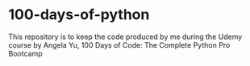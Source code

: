 # 100-days-of-python

This repository is to keep the code produced by me during the Udemy course by Angela Yu, 100 Days of Code: The Complete Python Pro Bootcamp 
